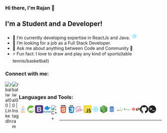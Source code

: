### Hi there, I'm Rajan 👋

## I'm a Student and a Developer!

- 🌱 I’m currently developing expertise in ReactJs and Java. <code><img height="20" src="https://raw.githubusercontent.com/github/explore/80688e429a7d4ef2fca1e82350fe8e3517d3494d/topics/react/react.png"></code> 
- 🤔 I’m looking for a job as a Full Stack Developer.
- 💬 Ask me about anything between Code and Community 💖
- ⚡ Fun fact: I love to draw and play any kind of sports(table tennis/basketball)

### Connect with me:

[<img align="left" alt="rbaliwal00 | LinkedIn" width="22px" src="https://cdn.jsdelivr.net/npm/simple-icons@v3/icons/linkedin.svg" />][linkedin]
[<img align="left" alt="rbaliwal00 | Instagram" width="22px" src="https://cdn.jsdelivr.net/npm/simple-icons@v3/icons/instagram.svg" />][instagram]

<br />

### Languages and Tools:

<img align="left" alt="java" width="26px" src="https://github.com/github/explore/blob/21cbb861ba8832b1e98cf09e15d8bb5f2f876ba4/topics/java/java.png" />
<img align="left" alt="springboot" width="26px" src="https://github.com/github/explore/blob/21cbb861ba8832b1e98cf09e15d8bb5f2f876ba4/topics/spring-boot/spring-boot.png" />
<img align="left" alt="bootstrap" width="26px" src="https://github.com/github/explore/blob/21cbb861ba8832b1e98cf09e15d8bb5f2f876ba4/topics/bootstrap/bootstrap.png"/>
<img align="left" alt="docker" width="26px" src="https://github.com/github/explore/blob/21cbb861ba8832b1e98cf09e15d8bb5f2f876ba4/topics/docker/docker.png"/>
<img align="left" alt="C++" width="26px" src="https://img.icons8.com/color/48/000000/c-plus-plus-logo.png"/>
<img align="left" alt="HTML5" width="26px" src="https://raw.githubusercontent.com/github/explore/80688e429a7d4ef2fca1e82350fe8e3517d3494d/topics/html/html.png" />
<img align="left" alt="CSS3" width="26px" src="https://raw.githubusercontent.com/github/explore/80688e429a7d4ef2fca1e82350fe8e3517d3494d/topics/css/css.png" />
<img align="left" alt="Sass" width="26px" src="https://raw.githubusercontent.com/github/explore/80688e429a7d4ef2fca1e82350fe8e3517d3494d/topics/sass/sass.png" />
<img align="left" alt="JavaScript" width="26px" src="https://raw.githubusercontent.com/github/explore/80688e429a7d4ef2fca1e82350fe8e3517d3494d/topics/javascript/javascript.png" />
<img align="left" alt="React" width="26px" src="https://raw.githubusercontent.com/github/explore/80688e429a7d4ef2fca1e82350fe8e3517d3494d/topics/react/react.png" />
<img align="left" alt="Node.js" width="26px" src="https://raw.githubusercontent.com/github/explore/80688e429a7d4ef2fca1e82350fe8e3517d3494d/topics/nodejs/nodejs.png" />
<img align="left" alt="SQL" width="26px" src="https://raw.githubusercontent.com/github/explore/80688e429a7d4ef2fca1e82350fe8e3517d3494d/topics/sql/sql.png" />
<img align="left" alt="MySQL" width="26px" src="https://raw.githubusercontent.com/github/explore/80688e429a7d4ef2fca1e82350fe8e3517d3494d/topics/mysql/mysql.png" />
<img align="left" alt="MongoDB" width="26px" src="https://raw.githubusercontent.com/github/explore/80688e429a7d4ef2fca1e82350fe8e3517d3494d/topics/mongodb/mongodb.png" />
<img align="left" alt="Git" width="26px" src="https://raw.githubusercontent.com/github/explore/80688e429a7d4ef2fca1e82350fe8e3517d3494d/topics/git/git.png" />
<img align="left" alt="GitHub" width="26px" src="https://raw.githubusercontent.com/github/explore/78df643247d429f6cc873026c0622819ad797942/topics/github/github.png" />
<img align="left" alt="Terminal" width="26px" src="https://raw.githubusercontent.com/github/explore/80688e429a7d4ef2fca1e82350fe8e3517d3494d/topics/terminal/terminal.png" />


<br />
<br />

---

[instagram]: https://www.instagram.com/rajanbaliwal/?hl=en
[linkedin]: https://www.linkedin.com/in/rajan-baliwal-8b6a5ab2/
